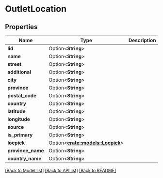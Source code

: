 # OutletLocation

## Properties

Name | Type | Description | Notes
------------ | ------------- | ------------- | -------------
**lid** | Option<**String**> |  | [optional]
**name** | Option<**String**> |  | [optional]
**street** | Option<**String**> |  | [optional]
**additional** | Option<**String**> |  | [optional]
**city** | Option<**String**> |  | [optional]
**province** | Option<**String**> |  | [optional]
**postal_code** | Option<**String**> |  | [optional]
**country** | Option<**String**> |  | [optional]
**latitude** | Option<**String**> |  | [optional]
**longitude** | Option<**String**> |  | [optional]
**source** | Option<**String**> |  | [optional]
**is_primary** | Option<**String**> |  | [optional]
**locpick** | Option<[**crate::models::Locpick**](Locpick.md)> |  | [optional]
**province_name** | Option<**String**> |  | [optional]
**country_name** | Option<**String**> |  | [optional]

[[Back to Model list]](../README.md#documentation-for-models) [[Back to API list]](../README.md#documentation-for-api-endpoints) [[Back to README]](../README.md)


